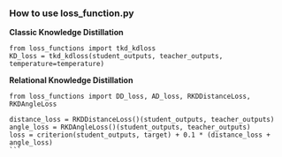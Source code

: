 ### How to use loss_function.py 

__Classic Knowledge Distillation__
```
from loss_functions import tkd_kdloss
KD_loss = tkd_kdloss(student_outputs, teacher_outputs, temperature=temperature)
```

__Relational Knowledge Distillation__
````
from loss_functions import DD_loss, AD_loss, RKDDistanceLoss, RKDAngleLoss

distance_loss = RKDDistanceLoss()(student_outputs, teacher_outputs)
angle_loss = RKDAngleLoss()(student_outputs, teacher_outputs)
loss = criterion(student_outputs, target) + 0.1 * (distance_loss + angle_loss)
```